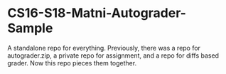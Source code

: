 # CS16-S18-Matni-Autograder-Sample
A standalone repo for everything. Previously, there was a repo for autograder.zip, a private repo for assignment, and a repo for diffs based grader. Now this repo pieces them together.
